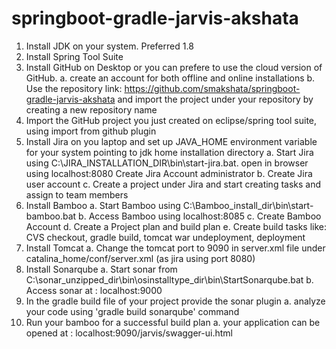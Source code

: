 # springboot-gradle-jarvis-akshata

1. Install JDK on your system.  Preferred 1.8
2. Install Spring Tool Suite
3. Install GitHub on Desktop or you can prefere to use the cloud version of GitHub. 
   a.  create an account for both offline and online installations
   b.  Use the repository link: https://github.com/smakshata/springboot-gradle-jarvis-akshata and import the project under your repository by creating a new repository name
4. Import the GitHub project you just created on eclipse/spring tool suite, using import from github plugin
5. Install Jira on you laptop and set up JAVA_HOME environment variable for your system pointing to jdk home installation directory
   a.  Start Jira using C:\JIRA_INSTALLATION_DIR\bin\start-jira.bat. open in browser using localhost:8080
       Create Jira Account administrator
   b.  Create Jira user account
   c.  Create a project under Jira and start creating tasks and assign to team members
6. Install Bamboo
   a.  Start Bamboo using C:\Bamboo_install_dir\bin\start-bamboo.bat
   b.  Access Bamboo using localhost:8085
   c.  Create Bamboo Account
   d.  Create a Project plan and build plan
   e.  Create build tasks like: CVS checkout, gradle build, tomcat war undeployment, deployment
7. Install Tomcat
   a.  Change the tomcat port to 9090 in server.xml file under catalina_home/conf/server.xml (as jira using port 8080)
8. Install Sonarqube 
   a.  Start sonar from C:\sonar_unzipped_dir\bin\osinstalltype_dir\bin\StartSonarqube.bat
   b.  Access sonar at : localhost:9000
9. In the gradle build file of your project provide the sonar plugin
   a.  analyze your code using 'gradle build sonarqube' command
10. Run your bamboo for a successful build plan
   a. your application can be opened at : localhost:9090/jarvis/swagger-ui.html
